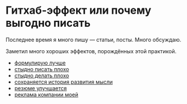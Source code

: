 # Гитхаб-эффект или почему выгодно писать

Последнее время я много пишу — статьи, посты. Много обсуждаю.

Заметил много хороших эффектов, порождённых этой практикой.

- [формулирую лучше](#формулирую-лучше)
- [стыдно писать плохо](#стыдно-писать-плохо)
- [стыдно делать плохо](#стыдно-делать-плохо)
- [сохраняется история развития мысли](#история-развития-мысли)
- [резюме улучшается](#резюме)
- [реклама компании моей](#реклама-компании)
